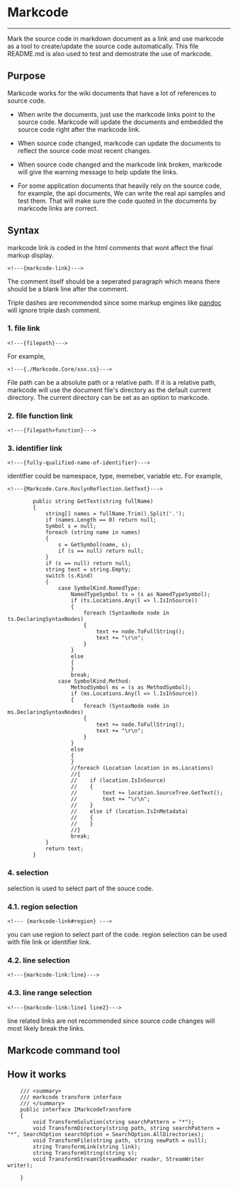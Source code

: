 # Markcode

------------------------

Mark the source code in markdown document as a link and use markcode as a tool to create/update the source code automatically. This file README.md is also used to test and demostrate the use of markcode.

## Purpose

Markcode works for the wiki documents that have a lot of references to source code.

* When write the documents, just use the markcode links point to the source code. Markcode will update the documents and embedded the source code right after the markcode link.

* When source code changed, markcode can update the documents to reflect the source code most recent changes.

* When source code changed and the markcode link broken, markcode will give the warning message to help update the links.

* For some application documents that heavily rely on the source code, for example, the api documents, We can write the real api samples and test them. That will make sure the code quoted in the documents by markcode links are correct. 

## Syntax

markcode link is coded in the html comments that wont affect the final markup display.

    <!---{markcode-link}--->

The comment itself should be a seperated paragraph which means there should be a blank line after the comment.

Triple dashes are recommended since some markup engines like [pandoc][pandoc] will ignore triple  dash comment.

### 1. file link

    <!---{filepath}--->

For example,

    <!---{./Markcode.Core/xxx.cs}--->

File path can be a absolute path or a relative path. If it is a relative path, markcode will use the document file's directory as the default current directory. The current directory can be set as an option to markcode.

### 2. file function link
    
	<!---{filepath>function}--->


### 3. identifier link

    <!---{fully-qualified-name-of-identifier}--->

identifier could be namespace, type, memeber, variable etc. For example,

    <!---{Markcode.Core.RoslynReflection.GetText}--->

<!---{Markcode.Core.RoslynReflection.GetText}--->

            public string GetText(string fullName)
            {
                string[] names = fullName.Trim().Split('.');
                if (names.Length == 0) return null;
                Symbol s = null;
                foreach (string name in names)
                {
                    s = GetSymbol(name, s);
                    if (s == null) return null;
                }
                if (s == null) return null;
                string text = string.Empty;
                switch (s.Kind)
                {
                    case SymbolKind.NamedType:
                        NamedTypeSymbol ts = (s as NamedTypeSymbol);
                        if (ts.Locations.Any(l => l.IsInSource))
                        {
                            foreach (SyntaxNode node in ts.DeclaringSyntaxNodes)
                            {
                                text += node.ToFullString();
                                text += "\r\n";
                            }
                        }
                        else
                        {
                        }                    
                        break;
                    case SymbolKind.Method:
                        MethodSymbol ms = (s as MethodSymbol);
                        if (ms.Locations.Any(l => l.IsInSource))
                        {
                            foreach (SyntaxNode node in ms.DeclaringSyntaxNodes)
                            {
                                text += node.ToFullString();
                                text += "\r\n";
                            }
                        }
                        else
                        {
                        }
                        //foreach (Location location in ms.Locations)
                        //{
                        //    if (location.IsInSource)
                        //    {
                        //        text += location.SourceTree.GetText();
                        //        text += "\r\n";
                        //    }
                        //    else if (location.IsInMetadata)
                        //    {
                        //    }
                        //}
                        break;
                }
                return text;
            }

<!---{?endmarkcode}--->
### 4. selection

selection is used to select part of the souce code.

### 4.1. region selection

    <!--- {markcode-link#region} --->

you can use region to select part of the code. region selection can be used with file link or identifier link.

### 4.2. line selection

    <!---{markcode-link:line}--->

### 4.3. line range selection

    <!---{markcode-link:line1 line2}--->

line related links are not recommended since source code changes will most likely break the links. 

## Markcode command tool

## How it works

<!---{Markcode.Core.IMarkcodeTransform}--->

        /// <summary>
        /// markcode transform interface
        /// </summary>
        public interface IMarkcodeTransform
        {
            void TransformSolution(string searchPattern = "*");
            void TransformDirectory(string path, string searchPattern = "*", SearchOption searchOption = SearchOption.AllDirectories);
            void TransformFile(string path, string newPath = null);
            string TransformLink(string link);
            string TransformString(string s);
            void TransformStream(StreamReader reader, StreamWriter writer); 
            
        }

<!---{?endmarkcode}--->

[pandoc]: http://johnmacfarlane.net/pandoc/ "a universal document converter"
